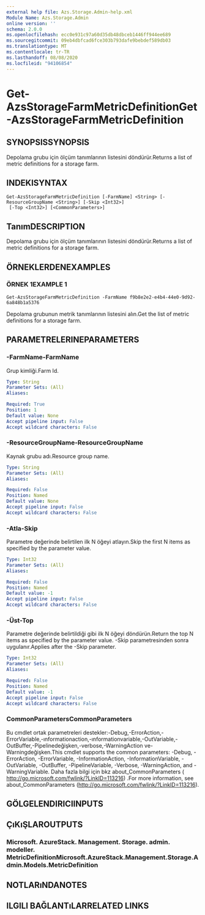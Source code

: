 ```yaml
---
external help file: Azs.Storage.Admin-help.xml
Module Name: Azs.Storage.Admin
online version: ''
schema: 2.0.0
ms.openlocfilehash: ecc0e931c97a60d35db48dbceb1446ff944ee689
ms.sourcegitcommit: 09eb4dbfcad6fce303b793dafe9bebdef589db03
ms.translationtype: MT
ms.contentlocale: tr-TR
ms.lasthandoff: 08/08/2020
ms.locfileid: "94106854"
---
```

# <span data-ttu-id="dbf22-101">Get-AzsStorageFarmMetricDefinition</span><span class="sxs-lookup"><span data-stu-id="dbf22-101">Get-AzsStorageFarmMetricDefinition</span></span>

## <span data-ttu-id="dbf22-102">SYNOPSIS</span><span class="sxs-lookup"><span data-stu-id="dbf22-102">SYNOPSIS</span></span>
<span data-ttu-id="dbf22-103">Depolama grubu için ölçüm tanımlarının listesini döndürür.</span><span class="sxs-lookup"><span data-stu-id="dbf22-103">Returns a list of metric definitions for a storage farm.</span></span>

## <span data-ttu-id="dbf22-104">INDEKI</span><span class="sxs-lookup"><span data-stu-id="dbf22-104">SYNTAX</span></span>

```
Get-AzsStorageFarmMetricDefinition [-FarmName] <String> [-ResourceGroupName <String>] [-Skip <Int32>]
 [-Top <Int32>] [<CommonParameters>]
```

## <span data-ttu-id="dbf22-105">Tanım</span><span class="sxs-lookup"><span data-stu-id="dbf22-105">DESCRIPTION</span></span>
<span data-ttu-id="dbf22-106">Depolama grubu için ölçüm tanımlarının listesini döndürür.</span><span class="sxs-lookup"><span data-stu-id="dbf22-106">Returns a list of metric definitions for a storage farm.</span></span>

## <span data-ttu-id="dbf22-107">ÖRNEKLERDEN</span><span class="sxs-lookup"><span data-stu-id="dbf22-107">EXAMPLES</span></span>

### <span data-ttu-id="dbf22-108">ÖRNEK 1</span><span class="sxs-lookup"><span data-stu-id="dbf22-108">EXAMPLE 1</span></span>
```
Get-AzsStorageFarmMetricDefinition -FarmName f9b8e2e2-e4b4-44e0-9d92-6a848b1a5376
```

<span data-ttu-id="dbf22-109">Depolama grubunun metrik tanımlarının listesini alın.</span><span class="sxs-lookup"><span data-stu-id="dbf22-109">Get the list of metric definitions for a storage farm.</span></span>

## <span data-ttu-id="dbf22-110">PARAMETRELERINE</span><span class="sxs-lookup"><span data-stu-id="dbf22-110">PARAMETERS</span></span>

### <span data-ttu-id="dbf22-111">-FarmName</span><span class="sxs-lookup"><span data-stu-id="dbf22-111">-FarmName</span></span>
<span data-ttu-id="dbf22-112">Grup kimliği.</span><span class="sxs-lookup"><span data-stu-id="dbf22-112">Farm Id.</span></span>

```yaml
Type: String
Parameter Sets: (All)
Aliases:

Required: True
Position: 1
Default value: None
Accept pipeline input: False
Accept wildcard characters: False
```

### <span data-ttu-id="dbf22-113">-ResourceGroupName</span><span class="sxs-lookup"><span data-stu-id="dbf22-113">-ResourceGroupName</span></span>
<span data-ttu-id="dbf22-114">Kaynak grubu adı.</span><span class="sxs-lookup"><span data-stu-id="dbf22-114">Resource group name.</span></span>

```yaml
Type: String
Parameter Sets: (All)
Aliases:

Required: False
Position: Named
Default value: None
Accept pipeline input: False
Accept wildcard characters: False
```

### <span data-ttu-id="dbf22-115">-Atla</span><span class="sxs-lookup"><span data-stu-id="dbf22-115">-Skip</span></span>
<span data-ttu-id="dbf22-116">Parametre değerinde belirtilen ilk N öğeyi atlayın.</span><span class="sxs-lookup"><span data-stu-id="dbf22-116">Skip the first N items as specified by the parameter value.</span></span>

```yaml
Type: Int32
Parameter Sets: (All)
Aliases:

Required: False
Position: Named
Default value: -1
Accept pipeline input: False
Accept wildcard characters: False
```

### <span data-ttu-id="dbf22-117">-Üst</span><span class="sxs-lookup"><span data-stu-id="dbf22-117">-Top</span></span>
<span data-ttu-id="dbf22-118">Parametre değerinde belirtildiği gibi ilk N öğeyi döndürün.</span><span class="sxs-lookup"><span data-stu-id="dbf22-118">Return the top N items as specified by the parameter value.</span></span>
<span data-ttu-id="dbf22-119">-Skip parametresinden sonra uygulanır.</span><span class="sxs-lookup"><span data-stu-id="dbf22-119">Applies after the -Skip parameter.</span></span>

```yaml
Type: Int32
Parameter Sets: (All)
Aliases:

Required: False
Position: Named
Default value: -1
Accept pipeline input: False
Accept wildcard characters: False
```

### <span data-ttu-id="dbf22-120">CommonParameters</span><span class="sxs-lookup"><span data-stu-id="dbf22-120">CommonParameters</span></span>
<span data-ttu-id="dbf22-121">Bu cmdlet ortak parametreleri destekler:-Debug,-ErrorAction,-ErrorVariable,-ınformationaction,-ınformationvariable,-OutVariable,-OutBuffer,-Pipelinedeğişken,-verbose,-WarningAction ve-Warningdeğişken.</span><span class="sxs-lookup"><span data-stu-id="dbf22-121">This cmdlet supports the common parameters: -Debug, -ErrorAction, -ErrorVariable, -InformationAction, -InformationVariable, -OutVariable, -OutBuffer, -PipelineVariable, -Verbose, -WarningAction, and -WarningVariable.</span></span> <span data-ttu-id="dbf22-122">Daha fazla bilgi için bkz about_CommonParameters ( http://go.microsoft.com/fwlink/?LinkID=113216) .</span><span class="sxs-lookup"><span data-stu-id="dbf22-122">For more information, see about_CommonParameters (http://go.microsoft.com/fwlink/?LinkID=113216).</span></span>

## <span data-ttu-id="dbf22-123">GÖLGELENDIRICI</span><span class="sxs-lookup"><span data-stu-id="dbf22-123">INPUTS</span></span>

## <span data-ttu-id="dbf22-124">ÇıKıŞLAR</span><span class="sxs-lookup"><span data-stu-id="dbf22-124">OUTPUTS</span></span>

### <span data-ttu-id="dbf22-125">Microsoft. AzureStack. Management. Storage. admin. modeller. MetricDefinition</span><span class="sxs-lookup"><span data-stu-id="dbf22-125">Microsoft.AzureStack.Management.Storage.Admin.Models.MetricDefinition</span></span>

## <span data-ttu-id="dbf22-126">NOTLARıNDA</span><span class="sxs-lookup"><span data-stu-id="dbf22-126">NOTES</span></span>

## <span data-ttu-id="dbf22-127">ILGILI BAĞLANTıLAR</span><span class="sxs-lookup"><span data-stu-id="dbf22-127">RELATED LINKS</span></span>
